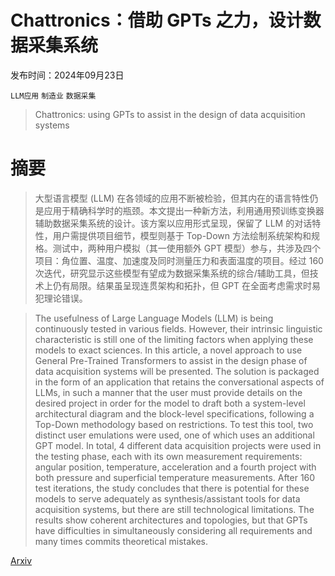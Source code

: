 # Chattronics：借助 GPTs 之力，设计数据采集系统

发布时间：2024年09月23日

`LLM应用` `制造业` `数据采集`

> Chattronics: using GPTs to assist in the design of data acquisition systems

# 摘要

> 大型语言模型 (LLM) 在各领域的应用不断被检验，但其内在的语言特性仍是应用于精确科学时的瓶颈。本文提出一种新方法，利用通用预训练变换器辅助数据采集系统的设计。该方案以应用形式呈现，保留了 LLM 的对话特性，用户需提供项目细节，模型则基于 Top-Down 方法绘制系统架构和规格。测试中，两种用户模拟（其一使用额外 GPT 模型）参与，共涉及四个项目：角位置、温度、加速度及同时测量压力和表面温度的项目。经过 160 次迭代，研究显示这些模型有望成为数据采集系统的综合/辅助工具，但技术上仍有局限。结果虽呈现连贯架构和拓扑，但 GPT 在全面考虑需求时易犯理论错误。

> The usefulness of Large Language Models (LLM) is being continuously tested in various fields. However, their intrinsic linguistic characteristic is still one of the limiting factors when applying these models to exact sciences. In this article, a novel approach to use General Pre-Trained Transformers to assist in the design phase of data acquisition systems will be presented. The solution is packaged in the form of an application that retains the conversational aspects of LLMs, in such a manner that the user must provide details on the desired project in order for the model to draft both a system-level architectural diagram and the block-level specifications, following a Top-Down methodology based on restrictions. To test this tool, two distinct user emulations were used, one of which uses an additional GPT model. In total, 4 different data acquisition projects were used in the testing phase, each with its own measurement requirements: angular position, temperature, acceleration and a fourth project with both pressure and superficial temperature measurements. After 160 test iterations, the study concludes that there is potential for these models to serve adequately as synthesis/assistant tools for data acquisition systems, but there are still technological limitations. The results show coherent architectures and topologies, but that GPTs have difficulties in simultaneously considering all requirements and many times commits theoretical mistakes.

[Arxiv](https://arxiv.org/abs/2409.15183)